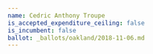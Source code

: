```yaml
---
name: Cedric Anthony Troupe
is_accepted_expenditure_ceiling: false
is_incumbent: false
ballot: _ballots/oakland/2018-11-06.md
---
```

